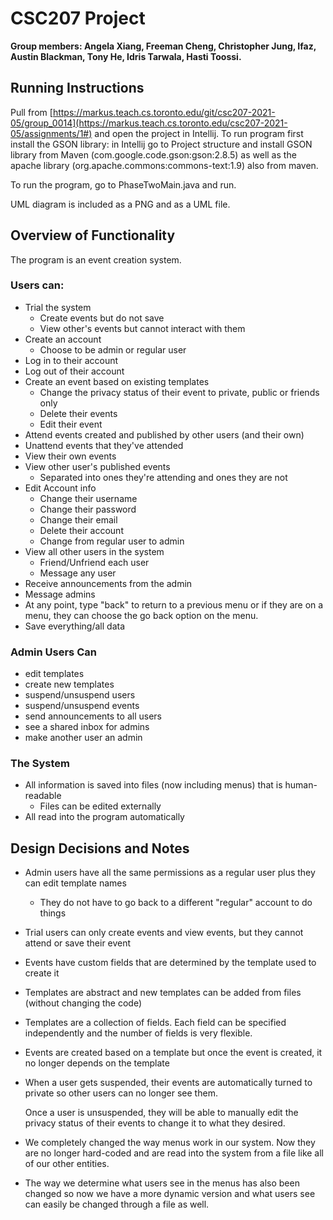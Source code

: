# CSC207 Project

**Group members: Angela Xiang, Freeman Cheng, Christopher Jung, Ifaz, Austin Blackman, Tony He, Idris Tarwala, Hasti Toossi.**

## Running Instructions

Pull from [https://markus.teach.cs.toronto.edu/git/csc207-2021-05/group_0014](https://markus.teach.cs.toronto.edu/csc207-2021-05/assignments/1#) and open the project in Intellij. To run program first install the GSON library: in Intellij go to Project structure and install GSON library from Maven (com.google.code.gson:gson:2.8.5) as well as the apache library (org.apache.commons:commons-text:1.9) also from maven.

To run the program, go to PhaseTwoMain.java and run.

UML diagram is included as a PNG and as a UML file.

## Overview of Functionality

The program is an event creation system.

### Users can:

- Trial the system
  - Create events but do not save
  - View other's events but cannot interact with them
- Create an account
  - Choose to be admin or regular user
- Log in to their account
- Log out of their account
- Create an event based on existing templates
  - Change the privacy status of their event to private, public or friends only
  - Delete their events
  - Edit their event
- Attend events created and published by other users (and their own)
- Unattend events that they've attended
- View their own events
- View other user's published events
  - Separated into ones they're attending and ones they are not
- Edit Account info
  - Change their username
  - Change their password
  - Change their email
  - Delete their account
  - Change from regular user to admin
- View all other users in the system
  - Friend/Unfriend each user
  - Message any user
- Receive announcements from the admin
- Message admins
- At any point, type "back" to return to a previous menu or if they are on a menu, they can choose the go back option on the menu.
- Save everything/all data

### Admin Users Can

- edit templates
- create new templates
- suspend/unsuspend users
- suspend/unsuspend events
- send announcements to all users
- see a shared inbox for admins
- make another user an admin

### The System

- All information is saved into files (now including menus) that is human-readable
  - Files can be edited externally
- All read into the program automatically

## Design Decisions and Notes

- Admin users have all the same permissions as a regular user plus they can edit template names

  - They do not have to go back to a different "regular" account to do things

- Trial users can only create events and view events, but they cannot attend or save their event

- Events have custom fields that are determined by the template used to create it

- Templates are abstract and new templates can be added from files (without changing the code)

- Templates are a collection of fields. Each field can be specified independently and the number of fields is very flexible.

- Events are created based on a template but once the event is created, it no longer depends on the template

- When a user gets suspended, their events are automatically turned to private so other users can no longer see them.

  Once a user is unsuspended, they will be able to manually edit the privacy status of their events to change it to what they desired.

- We completely changed the way menus work in our system. Now they are no longer hard-coded and are read into the system from a file like all of our other entities.

- The way we determine what users see in the menus has also been changed so now we have a more dynamic version and what users see can easily be changed through a file as well.